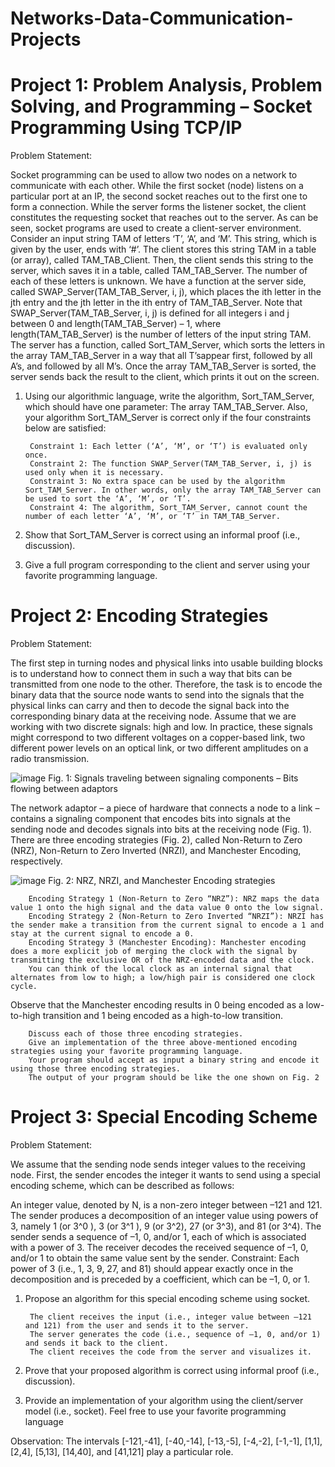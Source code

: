 # Networks-Data-Communication-Projects
# Project 1: Problem Analysis, Problem Solving, and Programming – Socket Programming Using TCP/IP

Problem Statement: 

Socket programming can be used to allow two nodes on a network to communicate with each other.
While the first socket (node) listens on a particular port at an IP, the second socket reaches out to the first one to form a connection.
While the server forms the listener socket, the client constitutes the requesting socket that reaches out to the server.
As can be seen, socket programs are used to create a client-server environment.
Consider an input string TAM of letters ‘T’, ‘A’, and ‘M’. This string, which is given by the user, ends with ‘#’.
The client stores this string TAM in a table (or array), called TAM_TAB_Client.
Then, the client sends this string to the server, which saves it in a table, called TAM_TAB_Server.
The number of each of these letters is unknown. 
We have a function at the server side, called SWAP_Server(TAM_TAB_Server, i, j), which places the ith letter in the jth entry and the jth letter in the ith entry of TAM_TAB_Server.
Note that SWAP_Server(TAM_TAB_Server, i, j) is defined for all integers i and j between 0 and length(TAM_TAB_Server) – 1, where length(TAM_TAB_Server) is the number of letters of the input string TAM.
The server has a function, called Sort_TAM_Server, which sorts the letters in the array TAM_TAB_Server in a way that all T’sappear first, followed by all A’s, and followed by all M’s.
Once the array TAM_TAB_Server is sorted, the server sends back the result to the client, which prints it out on the screen.

1. Using our algorithmic language, write the algorithm, Sort_TAM_Server, which should have one parameter: The array TAM_TAB_Server.
Also, your algorithm Sort_TAM_Server is correct only if the four constraints below are satisfied:

        Constraint 1: Each letter (‘A’, ‘M’, or ‘T’) is evaluated only once.
        Constraint 2: The function SWAP_Server(TAM_TAB_Server, i, j) is used only when it is necessary.
        Constraint 3: No extra space can be used by the algorithm Sort_TAM_Server. In other words, only the array TAM_TAB_Server can be used to sort the ‘A’, ‘M’, or ‘T’.
        Constraint 4: The algorithm, Sort_TAM_Server, cannot count the number of each letter ‘A’, ‘M’, or ‘T’ in TAM_TAB_Server.
2. Show that Sort_TAM_Server is correct using an informal proof (i.e., discussion).
3. Give a full program corresponding to the client and server using your favorite programming language.

# Project 2: Encoding Strategies

Problem Statement:

The first step in turning nodes and physical links into usable building blocks is to understand how to connect them in such a way that bits can be transmitted from one node to the other.
Therefore, the task is to encode the binary data that the source node wants to send into the signals that the physical links can carry and then to decode the signal back into the corresponding binary data at the receiving node.
Assume that we are working with two discrete signals: high and low.
In practice, these signals might correspond to two different voltages on a copper-based link, two different power levels on an optical link, or two different amplitudes on a radio transmission.


![image](https://github.com/user-attachments/assets/75fc4c81-b5c3-488f-89be-45188f81b5f9)
Fig. 1: Signals traveling between signaling components – Bits flowing between adaptors

The network adaptor – a piece of hardware that connects a node to a link – contains a signaling component that encodes bits into signals at the sending node and decodes signals into bits at the receiving node (Fig. 1).
There are three encoding strategies (Fig. 2), called Non-Return to Zero (NRZ), Non-Return to Zero Inverted (NRZI), and Manchester Encoding, respectively.


![image](https://github.com/user-attachments/assets/5cb2d525-b8d0-49e6-9df0-faed39849cc4)
Fig. 2: NRZ, NRZI, and Manchester Encoding strategies


        Encoding Strategy 1 (Non-Return to Zero “NRZ”): NRZ maps the data value 1 onto the high signal and the data value 0 onto the low signal.
        Encoding Strategy 2 (Non-Return to Zero Inverted “NRZI”): NRZI has the sender make a transition from the current signal to encode a 1 and stay at the current signal to encode a 0.
        Encoding Strategy 3 (Manchester Encoding): Manchester encoding does a more explicit job of merging the clock with the signal by transmitting the exclusive OR of the NRZ-encoded data and the clock. 
        You can think of the local clock as an internal signal that alternates from low to high; a low/high pair is considered one clock cycle.

Observe that the Manchester encoding results in 0 being encoded as a low-to-high transition and 1 being encoded as a high-to-low transition.

        Discuss each of those three encoding strategies.
        Give an implementation of the three above-mentioned encoding strategies using your favorite programming language.
        Your program should accept as input a binary string and encode it using those three encoding strategies.
        The output of your program should be like the one shown on Fig. 2

# Project 3: Special Encoding Scheme

Problem Statement:

We assume that the sending node sends integer values to the receiving node.
First, the sender encodes the integer it wants to send using a special encoding scheme, which can be described as follows:

An integer value, denoted by N, is a non-zero integer between –121 and 121.
The sender produces a decomposition of an integer value using powers of 3, namely 1 (or 3^0 ), 3 (or 3^1 ), 9 (or 3^2), 27 (or 3^3), and 81 (or 3^4).
The sender sends a sequence of –1, 0, and/or 1, each of which is associated with a power of 3.
The receiver decodes the received sequence of –1, 0, and/or 1 to obtain the same value sent by the sender.
Constraint: Each power of 3 (i.e., 1, 3, 9, 27, and 81) should appear exactly once in the decomposition and is preceded by a coefficient, which can be –1, 0, or 1.

1. Propose an algorithm for this special encoding scheme using socket.

        The client receives the input (i.e., integer value between –121 and 121) from the user and sends it to the server.
        The server generates the code (i.e., sequence of –1, 0, and/or 1) and sends it back to the client.
        The client receives the code from the server and visualizes it.
2. Prove that your proposed algorithm is correct using informal proof (i.e., discussion).
3. Provide an implementation of your algorithm using the client/server model (i.e., socket). Feel free to use your favorite programming language

Observation: The intervals [-121,-41], [-40,-14], [-13,-5], [-4,-2], [-1,-1], [1,1], [2,4], [5,13], [14,40], and [41,121] play a particular role.

